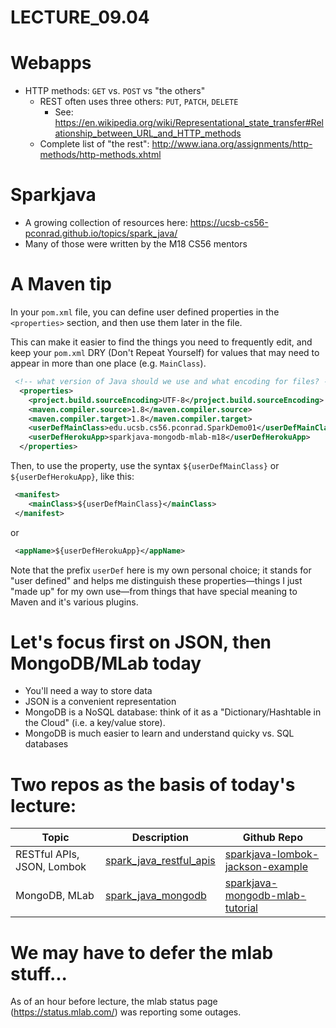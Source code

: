 # LECTURE_09.04

# Webapps

* HTTP methods: `GET` vs. `POST` vs "the others"
   * REST often uses three others: 	`PUT`,	`PATCH`,	`DELETE`
       * See: <https://en.wikipedia.org/wiki/Representational_state_transfer#Relationship_between_URL_and_HTTP_methods>
   * Complete list of "the rest": <http://www.iana.org/assignments/http-methods/http-methods.xhtml>

# Sparkjava

* A growing collection of resources here: <https://ucsb-cs56-pconrad.github.io/topics/spark_java/>
* Many of those were written by the M18 CS56 mentors

# A Maven tip

In your `pom.xml` file, you can define user defined properties in the `<properties>` section, and then use them later in the file.

This can make it easier to find the things you need to frequently edit, and keep your `pom.xml` DRY (Don't Repeat Yourself) for values that may need to appear in more than one place (e.g. `MainClass`).


```xml
 <!-- what version of Java should we use and what encoding for files? -->
  <properties>
    <project.build.sourceEncoding>UTF-8</project.build.sourceEncoding>
    <maven.compiler.source>1.8</maven.compiler.source>
    <maven.compiler.target>1.8</maven.compiler.target>                                                                
    <userDefMainClass>edu.ucsb.cs56.pconrad.SparkDemo01</userDefMainClass>                                            
    <userDefHerokuApp>sparkjava-mongodb-mlab-m18</userDefHerokuApp>
  </properties>
```

Then, to use the property, use the syntax `${userDefMainClass}` or `${userDefHerokuApp}`, like this:

```xml
 <manifest>
    <mainClass>${userDefMainClass}</mainClass>
 </manifest>
```
or
```xml
 <appName>${userDefHerokuApp}</appName>
```

Note that the prefix `userDef` here is my own personal choice; it stands for "user defined" and helps me distinguish these properties&mdash;things I just "made up" for my own use&mdash;from things that have special meaning to Maven and it's various plugins.


# Let's focus first on JSON, then MongoDB/MLab today

* You'll need a way to store data
* JSON is a convenient representation
* MongoDB is a NoSQL database: think of it as a "Dictionary/Hashtable in the Cloud"  (i.e. a key/value store).
* MongoDB is much easier to learn and understand quicky vs. SQL databases

# Two repos as the basis of today's lecture:

| Topic | Description | Github Repo |
|-|-|-|
| RESTful APIs, JSON, Lombok | [spark_java_restful_apis](/topics/spark_java_restful_apis/) | [sparkjava-lombok-jackson-example](https://github.com/ucsb-cs56-pconrad/sparkjava-lombok-jackson-example)|
| MongoDB, MLab | [spark_java_mongodb](https://ucsb-cs56-pconrad.github.io/topics/spark_java_mongodb/) |  [sparkjava-mongodb-mlab-tutorial](https://github.com/ucsb-cs56-m18/sparkjava-mongodb-mlab-tutorial) |

# We may have to defer the mlab stuff...

As of an hour before lecture, the mlab status page (<https://status.mlab.com/>) was reporting some outages.

